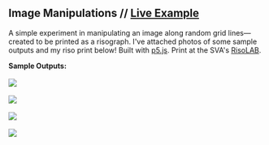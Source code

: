 ## Image Manipulations // [Live Example](https://erinachavez.github.io/image_manipulation/index.html)

A simple experiment in manipulating an image along random grid lines&mdash; created to be printed as a risograph. I've attached photos of some sample outputs and my riso print below! Built with [p5.js](https://p5js.org). Print at the SVA's [RisoLAB](https://risolab.sva.edu).

**Sample Outputs:**
<br /><br />
<img src="https://github.com/erinachavez/experiments/blob/master/image_manipulation/samples/sample1.png" /><br /><br />
<img src="https://github.com/erinachavez/experiments/blob/master/image_manipulation/samples/sample2.png" /><br /><br />
<img src="https://github.com/erinachavez/experiments/blob/master/image_manipulation/samples/sample3.png" /><br /><br />
<img src="https://github.com/erinachavez/experiments/blob/master/image_manipulation/samples/sample4.png" /><br /><br />

